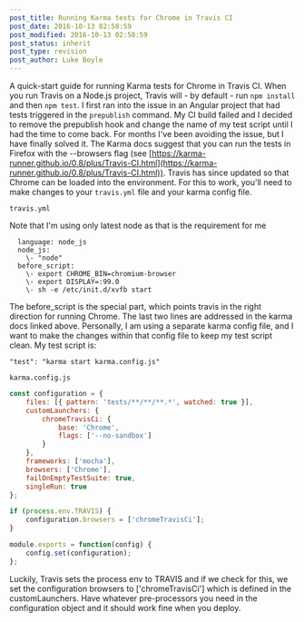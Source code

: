 ```yaml
---
post_title: Running Karma tests for Chrome in Travis CI
post_date: 2016-10-13 02:58:59
post_modified: 2016-10-13 02:58:59
post_status: inherit
post_type: revision
post_author: Luke Boyle
---
```


A quick-start guide for running Karma tests for Chrome in Travis CI. When you run Travis on a Node.js project, Travis will - by default - run `npm install` and then `npm test`. I first ran into the issue in an Angular project that had tests triggered in the `prepublish` command. My CI build failed and I decided to remove the prepublish hook and change the name of my test script until I had the time to come back. For months I've been avoiding the issue, but I have finally solved it. The Karma docs suggest that you can run the tests in Firefox with the --browsers flag (see [https://karma-runner.github.io/0.8/plus/Travis-CI.html](https://karma-runner.github.io/0.8/plus/Travis-CI.html)). Travis has since updated so that Chrome can be loaded into the environment. For this to work, you'll need to make changes to your `travis.yml` file and your karma config file.

`travis.yml`

Note that I'm using only latest node as that is the requirement for me

```
  language: node_js
  node_js:
    \- "node"
  before_script:
    \- export CHROME_BIN=chromium-browser
    \- export DISPLAY=:99.0
    \- sh -e /etc/init.d/xvfb start
```

The before_script is the special part, which points travis in the right direction for running Chrome. The last two lines are addressed in the karma docs linked above. Personally, I am using a separate karma config file, and I want to make the changes within that config file to keep my test script clean. My test script is:

`"test": "karma start karma.config.js"`

`karma.config.js`

```javascript
const configuration = {
    files: [{ pattern: 'tests/**/**/**.*', watched: true }],
    customLaunchers: {
        chromeTravisCi: {
            base: 'Chrome',
            flags: ['--no-sandbox']
        }
    },
    frameworks: ['mocha'],
    browsers: ['Chrome'],
    failOnEmptyTestSuite: true,
    singleRun: true
};

if (process.env.TRAVIS) {
    configuration.browsers = ['chromeTravisCi'];
}

module.exports = function(config) {
    config.set(configuration);
};
```

Luckily, Travis sets the process env to TRAVIS and if we check for this, we set the configuration browsers to \['chromeTravisCi'\] which is defined in the customLaunchers. Have whatever pre-processors you need in the configuration object and it should work fine when you deploy.
